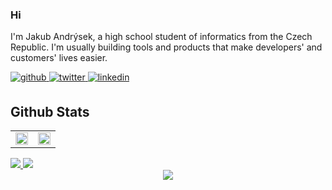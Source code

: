 ### Hi  
I'm Jakub Andrýsek, a high school student of informatics from the Czech Republic. I'm usually building tools and products that make developers' and customers' lives easier.  
  

<a href="https://github.com/JakubAndrysek" target="_blank">
<img src=https://img.shields.io/badge/github-%2324292e.svg?&style=for-the-badge&logo=github&logoColor=white alt=github style="margin-bottom: 5px;" />
</a>
<a href="https://twitter.com/KubaAndrysek" target="_blank">
<img src=https://img.shields.io/badge/twitter-%2300acee.svg?&style=for-the-badge&logo=twitter&logoColor=white alt=twitter style="margin-bottom: 5px;" />
</a>
<a href="https://linkedin.com/in/jakub-andrysek" target="_blank">
<img src=https://img.shields.io/badge/linkedin-%231E77B5.svg?&style=for-the-badge&logo=linkedin&logoColor=white alt=linkedin style="margin-bottom: 5px;" />
</a>  
  

<br/>  



## Github Stats  
<table><tr><td valign="top" width="50%">

<div align="center"><img src="https://github-readme-stats.vercel.app/api?username=JakubAndrysek&show_icons=true&count_private=true&hide_border=true" align="center" style="width: 100%" /></div>

</td><td valign="top" width="50%">

<div align="center"><img src="https://github-readme-stats.vercel.app/api/top-langs/?username=JakubAndrysek&hide_border=true&layout=compact" align="center" style="width: 100%" /></div>

</td></tr></table>  


<a href='https://profile.codersrank.io/user/jakubandrysek/'>
<img src='http://cr-skills-chart-widget.azurewebsites.net/api/api?username=jakubandrysek&padding=30&bg=%23484f58'>
</a>

<a href='https://profile.codersrank.io/user/jakubandrysek/'>
<img src="https://cr-ss-service.azurewebsites.net/api/ScreenShot?widget=work-experience&username=jakubandrysek&max-items=2&logos=true&style=--item-bg-color:%23f00;--item-border-radius:10px">
</a>




<br/>  

<div align="center">
<img src="https://komarev.com/ghpvc/?username=JakubAndrysek&&style=flat-square" align="center" />
</div>  
